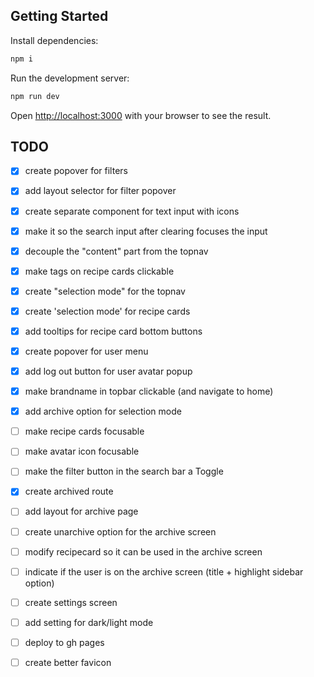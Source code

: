 ## Getting Started

Install dependencies:

```bash
npm i
```

Run the development server:

```bash
npm run dev
```

Open [http://localhost:3000](http://localhost:3000) with your browser to see the result.

## TODO

- [x] create popover for filters
- [x] add layout selector for filter popover
- [x] create separate component for text input with icons
- [x] make it so the search input after clearing focuses the input
- [x] decouple the "content" part from the topnav
- [x] make tags on recipe cards clickable
- [x] create "selection mode" for the topnav
- [x] create 'selection mode' for recipe cards
- [x] add tooltips for recipe card bottom buttons
- [x] create popover for user menu
- [x] add log out button for user avatar popup
- [x] make brandname in topbar clickable (and navigate to home)
- [x] add archive option for selection mode

- [ ] make recipe cards focusable
- [ ] make avatar icon focusable
- [ ] make the filter button in the search bar a Toggle

- [x] create archived route
- [ ] add layout for archive page
- [ ] create unarchive option for the archive screen
- [ ] modify recipecard so it can be used in the archive screen
- [ ] indicate if the user is on the archive screen (title + highlight sidebar option)

- [ ] create settings screen
- [ ] add setting for dark/light mode

- [ ] deploy to gh pages
- [ ] create better favicon

